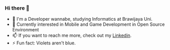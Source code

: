 ### Hi there 👋

- 📖 I'm a Developer wannabe, studying Informatics at Brawijaya Uni.
- 🔭 Currently interested in Mobile and Game Development in Open Source Environment
- 📫 If you want to reach me more, check out my [Linkedin](https://www.linkedin.com/in/ahmrh/).
- ⚡ Fun fact: Violets aren't blue.
<!--
**ahmrh/ahmrh** is a ✨ _special_ ✨ repository because its `README.md` (this file) appears on your GitHub profile.

Here are some ideas to get you started:

- 🔭 I’m currently working on ...
- 🌱 I’m currently learning ...
- 👯 I’m looking to collaborate on ...
- 🤔 I’m looking for help with ...
- 💬 Ask me about ...
- 📫 How to reach me: ...
- 😄 Pronouns: ...
- ⚡ Fun fact: ...
-->
